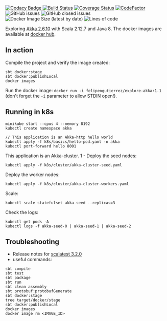 
[![Codacy Badge](https://api.codacy.com/project/badge/Grade/417e5ba0ae1f4d46b0c38bff142dc661)](https://app.codacy.com/gh/felipegutierrez/explore-akka?utm_source=github.com&utm_medium=referral&utm_content=felipegutierrez/explore-akka&utm_campaign=Badge_Grade)
[![Build Status](https://travis-ci.com/felipegutierrez/explore-akka.svg?branch=master)](https://travis-ci.com/felipegutierrez/explore-akka)
[![Coverage Status](https://coveralls.io/repos/github/felipegutierrez/explore-akka/badge.svg?branch=master)](https://coveralls.io/github/felipegutierrez/explore-akka?branch=master)
[![CodeFactor](https://www.codefactor.io/repository/github/felipegutierrez/explore-akka/badge)](https://www.codefactor.io/repository/github/felipegutierrez/explore-akka)
![GitHub issues](https://img.shields.io/github/issues-raw/felipegutierrez/explore-akka?style=plastic)
![GitHub closed issues](https://img.shields.io/github/issues-closed-raw/felipegutierrez/explore-akka?style=plastic)
![Docker Image Size (latest by date)](https://img.shields.io/docker/image-size/felipeogutierrez/explore-akka)
![Lines of code](https://img.shields.io/tokei/lines/github/felipegutierrez/explore-akka)

Exploring [Akka 2.6.10](https://akka.io/) with Scala 2.12.7 and Java 8. The docker images are available at [docker hub](https://hub.docker.com/repository/docker/felipeogutierrez/explore-akka).

## In action

Compile the project and verify the image created:
```
sbt docker:stage
sbt docker:publishLocal
docker images
```
Run the docker image: `docker run -i felipeogutierrez/explore-akka:1.1` (don't forget the `-i` parameter to allow STDIN open!).

## Running in k8s

```
minikube start --cpus 4 --memory 8192
kubectl create namespace akka

// This application is an Akka-http hello world
kubectl apply -f k8s/basics/hello-pod.yaml -n akka
kubectl port-forward hello 8001
```
This application is an Akka-cluster. 1 - Deploy the seed nodes:
```
kubectl apply -f k8s/cluster/akka-cluster-seed.yaml
```
Deploy the worker nodes:
```
kubectl apply -f k8s/cluster/akka-cluster-workers.yaml
```
Scale:
```
kubectl scale statefulset akka-seed --replicas=3

```
Check the logs:
```
kubectl get pods -A
kubectl logs -f akka-seed-0 | akka-seed-1 | akka-seed-2
```

## Troubleshooting

 - Release notes for [scalatest 3.2.0](https://www.scalatest.org/release_notes/3.2.0)
 - useful commands:
```
sbt compile
sbt test
sbt package
sbt run
sbt clean assembly
sbt protobuf:protobufGenerate
sbt docker:stage
tree target/docker/stage
sbt docker:publishLocal
docker images
docker image rm <IMAGE_ID>
```

